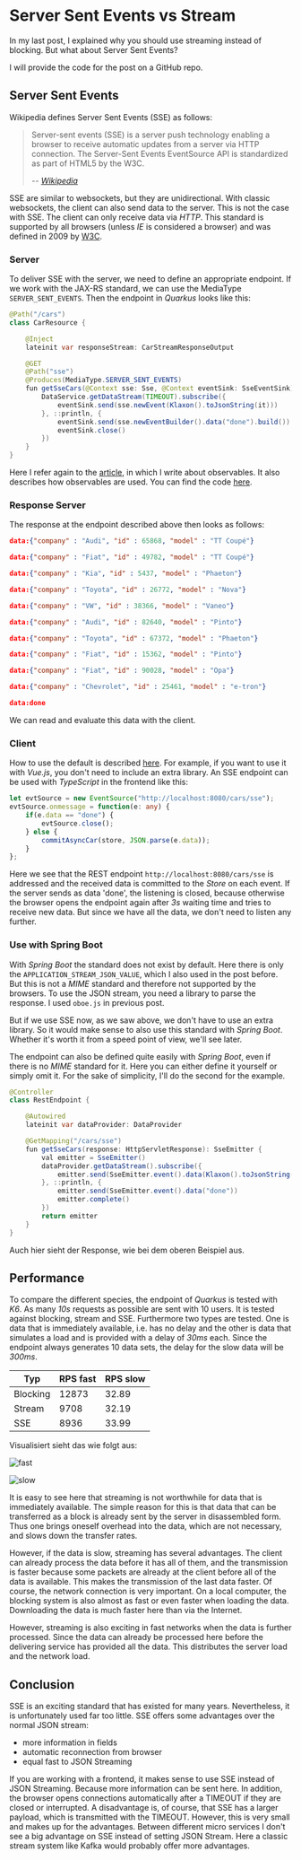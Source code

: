 # Server Sent Events vs Stream

In my last post, I explained why you should use streaming instead of blocking. But what about Server Sent Events?

I will provide the code for the post on a GitHub repo.

## Server Sent Events

Wikipedia defines Server Sent Events (SSE) as follows:

> Server-sent events (SSE) is a server push technology enabling a browser to receive automatic updates from a server via HTTP connection. The Server-Sent Events EventSource API is standardized as part of HTML5 by the W3C.
>
> -- <cite>[Wikipedia](https://en.wikipedia.org/wiki/Server-sent_events)</cite>

SSE are similar to websockets, but they are unidirectional. With classic websockets, the client can also send data to the server. This is not the case with SSE. The client can only receive data via *HTTP*. This standard is supported by all browsers (unless *IE* is considered a browser) and was defined in 2009 by [W3C](https://www.w3.org/TR/2009/WD-eventsource-20090421/).

### Server

To deliver SSE with the server, we need to define an appropriate endpoint. If we work with the JAX-RS standard, we can use the MediaType `SERVER_SENT_EVENTS`. Then the endpoint in *Quarkus* looks like this:

```java
@Path("/cars")
class CarResource {

    @Inject
    lateinit var responseStream: CarStreamResponseOutput

    @GET
    @Path("sse")
    @Produces(MediaType.SERVER_SENT_EVENTS)
    fun getSseCars(@Context sse: Sse, @Context eventSink: SseEventSink) {
        DataService.getDataStream(TIMEOUT).subscribe({
            eventSink.send(sse.newEvent(Klaxon().toJsonString(it)))
        }, ::println, {
            eventSink.send(sse.newEventBuilder().data("done").build())
            eventSink.close()
        })
    }
}
```

Here I refer again to the [article](https://blogs.itemis.com/de/how-to-reactive-stream-mit-spring-boot-und-rxjava-in-kotlin), in which I write about observables. It also describes how observables are used. You can find the code [here](https://github.com/auryn31/spring-async-rest-example).

### Response Server

The response at the endpoint described above then looks as follows:

```json
data:{"company" : "Audi", "id" : 65868, "model" : "TT Coupé"}

data:{"company" : "Fiat", "id" : 49782, "model" : "TT Coupé"}

data:{"company" : "Kia", "id" : 5437, "model" : "Phaeton"}

data:{"company" : "Toyota", "id" : 26772, "model" : "Nova"}

data:{"company" : "VW", "id" : 38366, "model" : "Vaneo"}

data:{"company" : "Audi", "id" : 82640, "model" : "Pinto"}

data:{"company" : "Toyota", "id" : 67372, "model" : "Phaeton"}

data:{"company" : "Fiat", "id" : 15362, "model" : "Pinto"}

data:{"company" : "Fiat", "id" : 90028, "model" : "Opa"}

data:{"company" : "Chevrolet", "id" : 25461, "model" : "e-tron"}

data:done
```

We can read and evaluate this data with the client.

### Client

How to use the default is described [here](https://developer.mozilla.org/en-US/docs/Web/API/Server-sent_events/Using_server-sent_events). For example, if you want to use it with *Vue.js*, you don't need to include an extra library. An SSE endpoint can be used with *TypeScript* in the frontend like this:

```TypeScript
let evtSource = new EventSource("http://localhost:8080/cars/sse");
evtSource.onmessage = function(e: any) {
    if(e.data == "done") {
        evtSource.close();
    } else {
        commitAsyncCar(store, JSON.parse(e.data));
    }
};
```

Here we see that the REST endpoint `http://localhost:8080/cars/sse` is addressed and the received data is committed to the *Store* on each event. If the server sends as data 'done', the listening is closed, because otherwise the browser opens the endpoint again after *3s* waiting time and tries to receive new data. But since we have all the data, we don't need to listen any further.

### Use with Spring Boot

With *Spring Boot* the standard does not exist by default. Here there is only the `APPLICATION_STREAM_JSON_VALUE`, which I also used in the post before. But this is not a *MIME* standard and therefore not supported by the browsers. To use the JSON stream, you need a library to parse the response. I used `oboe.js` in previous post.

But if we use SSE now, as we saw above, we don't have to use an extra library. So it would make sense to also use this standard with *Spring Boot*. Whether it's worth it from a speed point of view, we'll see later.

The endpoint can also be defined quite easily with *Spring Boot*, even if there is no *MIME* standard for it. Here you can either define it yourself or simply omit it. For the sake of simplicity, I'll do the second for the example.

```java
@Controller
class RestEndpoint {

    @Autowired
    lateinit var dataProvider: DataProvider

    @GetMapping("/cars/sse")
    fun getSseCars(response: HttpServletResponse): SseEmitter {
        val emitter = SseEmitter()
        dataProvider.getDataStream().subscribe({
            emitter.send(SseEmitter.event().data(Klaxon().toJsonString(it), MediaType.APPLICATION_JSON))
        }, ::println, {
            emitter.send(SseEmitter.event().data("done"))
            emitter.complete()
        })
        return emitter
    }
}
```

Auch hier sieht der Response, wie bei dem oberen Beispiel aus.

## Performance

To compare the different species, the endpoint of *Quarkus* is tested with *K6*. As many *10s* requests as possible are sent with 10 users. It is tested against blocking, stream and SSE. Furthermore two types are tested. One is data that is immediately available, i.e. has no delay and the other is data that simulates a load and is provided with a delay of *30ms* each. Since the endpoint always generates 10 data sets, the delay for the slow data will be *300ms*.

| Typ | RPS fast | RPS slow |
| --------- | ----------- | ------ |
| Blocking | 12873 | 32.89 |
| Stream | 9708 | 32.19 |
| SSE | 8936 | 33.99 |

Visualisiert sieht das wie folgt aus:

![fast](img/&#32;rps_sse_fast.jpeg)

![slow](img/&#32;rps_sse_slow.jpeg)

It is easy to see here that streaming is not worthwhile for data that is immediately available. The simple reason for this is that data that can be transferred as a block is already sent by the server in disassembled form. Thus one brings oneself overhead into the data, which are not necessary, and slows down the transfer rates.

However, if the data is slow, streaming has several advantages. The client can already process the data before it has all of them, and the transmission is faster because some packets are already at the client before all of the data is available. This makes the transmission of the last data faster. Of course, the network connection is very important. On a local computer, the blocking system is also almost as fast or even faster when loading the data. Downloading the data is much faster here than via the Internet.

However, streaming is also exciting in fast networks when the data is further processed. Since the data can already be processed here before the delivering service has provided all the data. This distributes the server load and the network load.

## Conclusion

SSE is an exciting standard that has existed for many years. Nevertheless, it is unfortunately used far too little.
SSE offers some advantages over the normal JSON stream:

- more information in fields
- automatic reconnection from browser
- equal fast to JSON Streaming

If you are working with a frontend, it makes sense to use SSE instead of JSON Streaming. Because more information can be sent here. In addition, the browser opens connections automatically after a TIMEOUT if they are closed or interrupted. A disadvantage is, of course, that SSE has a larger payload, which is transmitted with the TIMEOUT. However, this is very small and makes up for the advantages. Between different micro services I don't see a big advantage on SSE instead of setting JSON Stream. Here a classic stream system like Kafka would probably offer more advantages.
